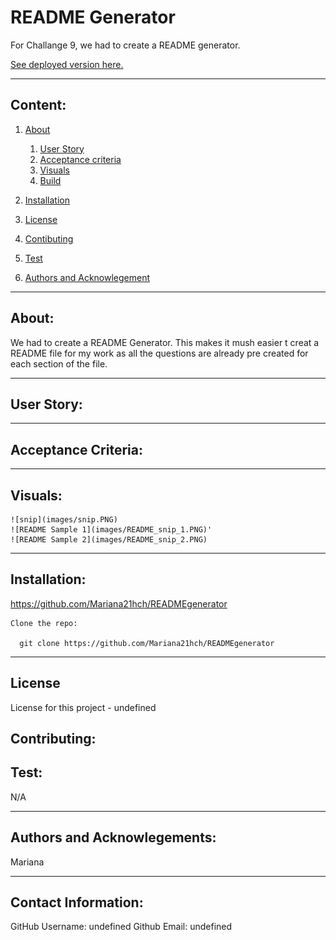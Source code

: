 # README Generator
  For Challange 9, we had to create a README generator.


  [See deployed version here.]({$dat,url})

  ---

  ## Content:
  
1. [About](#about)

    1. [User Story](#user%story)
    2. [Acceptance criteria](#acceptance%20criteria)
    3. [Visuals](#visuals)
    4. [Build](#build)
2. [Installation](#installtion)   
3. [License](#license) 
4. [Contibuting](#contribution)
5. [Test](#test)
6. [Authors and Acknowlegement](#authors%20and%20acknowlegemnt)

---

## About:

  We had to create a README Generator. This makes it mush easier t creat a README file for my work as all the questions are already pre created for each section of the file.

---

## User Story:


---

## Acceptance Criteria:


---

## Visuals:

    ![snip](images/snip.PNG)
    ![README Sample 1](images/README_snip_1.PNG)'
    ![README Sample 2](images/README_snip_2.PNG)
---

## Installation:

  https://github.com/Mariana21hch/READMEgenerator

    Clone the repo:

      git clone https://github.com/Mariana21hch/READMEgenerator

---

## License

  License for this project - undefined

## Contributing: 


## Test:

  N/A

---

## Authors and Acknowlegements:

  Mariana

---

## Contact Information:

  GitHub Username: undefined
  Github Email: undefined